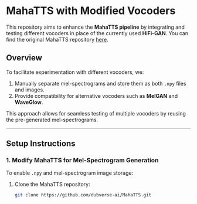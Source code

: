 # MahaTTS with Modified Vocoders

This repository aims to enhance the **MahaTTS pipeline** by integrating and testing different vocoders in place of the currently used **HiFi-GAN**. You can find the original MahaTTS repository [here](https://github.com/dubverse-ai/MahaTTS).

## Overview

To facilitate experimentation with different vocoders, we:
1. Manually separate mel-spectrograms and store them as both `.npy` files and images.
2. Provide compatibility for alternative vocoders such as **MelGAN** and **WaveGlow**.

This approach allows for seamless testing of multiple vocoders by reusing the pre-generated mel-spectrograms.

---

## Setup Instructions

### 1. Modify MahaTTS for Mel-Spectrogram Generation
To enable `.npy` and mel-spectrogram image storage:
1. Clone the MahaTTS repository:
   ```bash
   git clone https://github.com/dubverse-ai/MahaTTS.git
